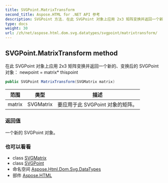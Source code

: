 ```yaml
---
title: SVGPoint.MatrixTransform
second_title: Aspose.HTML for .NET API 参考
description: SVGPoint 方法. 在此 SVGPoint 对象上应用 2x3 矩阵变换并返回一个新的变换后的 SVGPoint 对象 newpoint  matrix thispoint
type: docs
weight: 30
url: /zh/net/aspose.html.dom.svg.datatypes/svgpoint/matrixtransform/
---
```

## SVGPoint.MatrixTransform method

在此 SVGPoint 对象上应用 2x3 矩阵变换并返回一个新的、变换后的 SVGPoint 对象： newpoint = matrix* thispoint

```csharp
public SVGPoint MatrixTransform(SVGMatrix matrix)
```

| 范围 | 类型 | 描述 |
| --- | --- | --- |
| matrix | SVGMatrix | 要应用于此 SVGPoint 对象的矩阵。 |

### 返回值

一个新的 SVGPoint 对象。

### 也可以看看

* class [SVGMatrix](../../svgmatrix/)
* class [SVGPoint](../)
* 命名空间 [Aspose.Html.Dom.Svg.DataTypes](../../svgpoint/)
* 部件 [Aspose.HTML](../../../)



